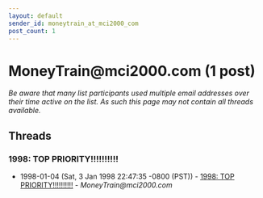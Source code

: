 ```yaml
---
layout: default
sender_id: moneytrain_at_mci2000_com
post_count: 1
---
```


# MoneyTrain<span>@</span>mci2000.com (1 post)

_Be aware that many list participants used multiple email addresses over their time active on the list. As such this page may not contain all threads available._

## Threads

### 1998: TOP PRIORITY!!!!!!!!!!
+ 1998-01-04 (Sat, 3 Jan 1998 22:47:35 -0800 (PST)) - [1998: TOP PRIORITY!!!!!!!!!!](/archive/1998/01/3ad4d9d721e422ef10820865208f8f717bc9f50fece43fa5a5fbc58fd71d1a26) - _MoneyTrain@mci2000.com_

